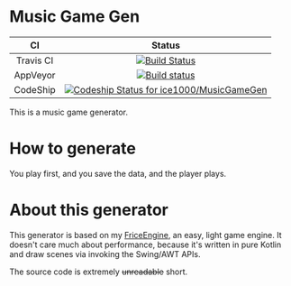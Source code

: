 # Music Game Gen

CI|Status
:---:|:---:
Travis CI|[![Build Status](https://travis-ci.org/icela/MusicGameGen.svg?branch=master)](https://travis-ci.org/icela/MusicGameGen)
AppVeyor|[![Build status](https://ci.appveyor.com/api/projects/status/oxgmb3gup32htsgu/branch/master?svg=true)](https://ci.appveyor.com/project/ice1000/musicgamegen/branch/master)
CodeShip|[![Codeship Status for ice1000/MusicGameGen](https://app.codeship.com/projects/d119d580-64c9-0135-3cfe-6a7dc4cefb63/status?branch=master)](https://app.codeship.com/projects/240500)

This is a music game generator.

# How to generate

You play first, and you save the data, and the player plays.

# About this generator

This generator is based on my [FriceEngine](https://github.com/icela/FriceEngine), an easy, light game engine.
It doesn't care much about performance, because it's written in pure Kotlin and draw scenes via invoking the Swing/AWT APIs.

The source code is extremely ~~unreadable~~ short.
